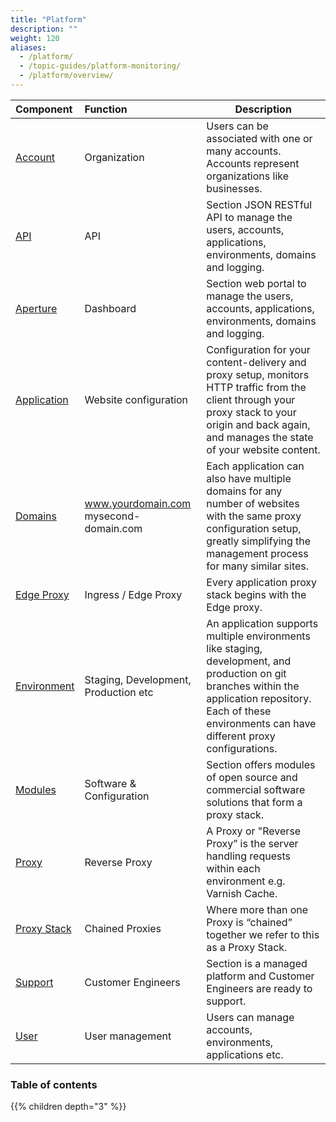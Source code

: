 ```yaml
---
title: "Platform"
description: ""
weight: 120
aliases:
  - /platform/
  - /topic-guides/platform-monitoring/
  - /platform/overview/
---
```


| Component | Function | Description
|:--|:--|---|
| [Account](/docs/platform/account/ "Account overview") | Organization | Users can be associated with one or many accounts. Accounts represent organizations like businesses. |
| [API](/docs/api/ "API overview") | API | Section JSON RESTful API to manage the users, accounts, applications, environments, domains and logging. |
| [Aperture](/docs/platform/reference/aperture/ "Aperture overview") | Dashboard | Section web portal to manage the users, accounts, applications, environments, domains and logging. |
| [Application](/docs/platform/application/ "Application overview") | Website configuration | Configuration for your content-delivery and proxy setup, monitors HTTP traffic from the client through your proxy stack to your origin and back again, and manages the state of your website content. |
| [Domains](/docs/dns/ "Domains overview") | www.yourdomain.com  mysecond-domain.com | Each application can also have multiple domains for any number of websites with the same proxy configuration setup, greatly simplifying the management process for many similar sites. |
| [Edge Proxy](/docs/platform/reference/edge-proxy/ "Edge Proxy overview") | Ingress / Edge Proxy | Every application proxy stack begins with the Edge proxy. |
| [Environment](/docs/platform/environment/ "Environment overview") | Staging, Development, Production etc  | An application supports multiple environments like staging, development, and production on git branches within the application repository. Each of these environments can have different proxy configurations. |
| [Modules](/docs/modules/ "Modules overview") | Software & Configuration | Section offers modules of open source and commercial software solutions that form a proxy stack. |
| [Proxy](/docs/platform/reference/entities-and-nomenclature/#proxy "Reverse Proxy overview") | Reverse Proxy | A Proxy or "Reverse Proxy” is the server handling requests within each environment e.g. Varnish Cache. |
| [Proxy Stack](/docs/platform/reference/example-proxy-stacks/ "Proxy Stack overview") | Chained Proxies | Where more than one Proxy is “chained” together we refer to this as a Proxy Stack. |
| [Support](/docs/platform/support/ "Support overview") | Customer Engineers | Section is a managed platform and Customer Engineers are ready to support. |
| [User](/docs/platform/reference/entities-and-nomenclature/#users "User overview") | User management | Users can manage accounts, environments, applications etc. |

### Table of contents

{{% children depth="3" %}}